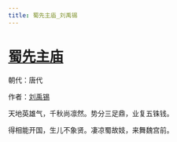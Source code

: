 ```yaml
---
title: 蜀先主庙_刘禹锡
---
```


# [蜀先主庙](http://so.gushiwen.org/view_18515.aspx)

朝代：唐代

作者：[刘禹锡](http://so.gushiwen.org/author_197.aspx)

天地英雄气，千秋尚凛然。势分三足鼎，业复五铢钱。 

得相能开国，生儿不象贤。凄凉蜀故妓，来舞魏宫前。